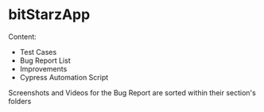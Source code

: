 # bitStarzApp

Content:
- Test Cases
- Bug Report List
- Improvements
- Cypress Automation Script

Screenshots and Videos for the Bug Report are sorted within their section's folders
